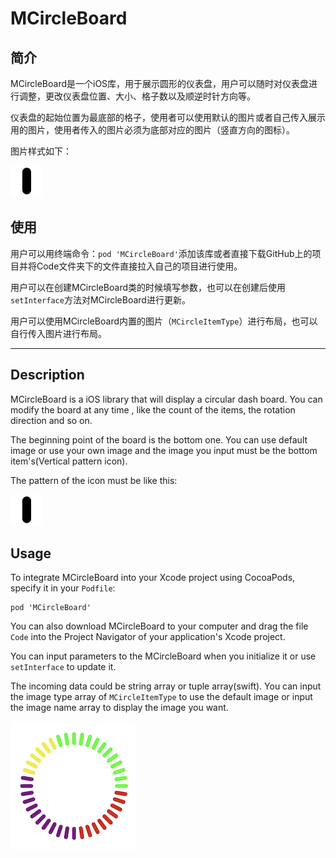 # MCircleBoard


## 简介

MCircleBoard是一个iOS库，用于展示圆形的仪表盘，用户可以随时对仪表盘进行调整，更改仪表盘位置、大小、格子数以及顺逆时针方向等。

仪表盘的起始位置为最底部的格子，使用者可以使用默认的图片或者自己传入展示用的图片，使用者传入的图片必须为底部对应的图片（竖直方向的图标）。

图片样式如下：

<img src="black.png" alt="icon" style="zoom:25%;" />

## 使用

用户可以用终端命令：`pod 'MCircleBoard'`添加该库或者直接下载GitHub上的项目并将Code文件夹下的文件直接拉入自己的项目进行使用。

用户可以在创建MCircleBoard类的时候填写参数，也可以在创建后使用`setInterface`方法对MCircleBoard进行更新。

用户可以使用MCircleBoard内置的图片（`MCircleItemType`）进行布局，也可以自行传入图片进行布局。



*****


## Description

MCircleBoard is a iOS library that will display a circular dash board. You can modify the board at any time , like the count of the items, the rotation direction and so on.

The beginning point of the board is the bottom one. You can use default image or use your own image and the image you input must be the bottom item's(Vertical pattern icon).

The pattern of the icon must be like this:

<img src="black.png" alt="icon" style="zoom:25%;" />

## Usage

To integrate MCircleBoard into your Xcode project using CocoaPods, specify it in your `Podfile`:

```
pod 'MCircleBoard'
```

You can also download MCircleBoard to your computer and drag the file `Code` into the Project Navigator of your application's Xcode project.

You can input parameters to the MCircleBoard when you initialize it or use `setInterface` to update it.

The incoming data could be string array or tuple array(swift). You can input the image type array of `MCircleItemType` to use the default image or input the image name array to display the image you want. 



![MCircleBoard](example.png)

